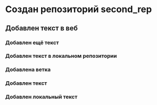 # Создан репозиторий second_rep
## Добавлен текст в веб

### Добавлен ещё текст

### Добавлен текст в локальном репозитории

### Добавлена ветка

### Добавлен текст

### Добавлен локальный текст